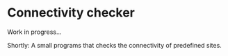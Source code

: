# Connectivity checker
Work in progress...

Shortly: A small programs that checks the connectivity of predefined sites.

